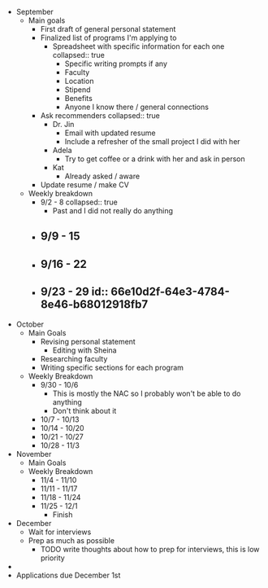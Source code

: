 - September
	- Main goals
		- First draft of general personal statement
		- Finalized list of programs I'm applying to
			- Spreadsheet with specific information for each one
			  collapsed:: true
				- Specific writing prompts if any
				- Faculty
				- Location
				- Stipend
				- Benefits
				- Anyone I know there / general connections
		- Ask recommenders
		  collapsed:: true
			- Dr. Jin
				- Email with updated resume
				- Include a refresher of the small project I did with her
			- Adela
				- Try to get coffee or a drink with her and ask in person
			- Kat
				- Already asked / aware
		- Update resume / make CV
	- Weekly breakdown
		- 9/2 - 8
		  collapsed:: true
			- Past and I did not really do anything
		- 9/9 - 15
			-
		- 9/16 - 22
			-
		- 9/23 - 29
		  id:: 66e10d2f-64e3-4784-8e46-b68012918fb7
			-
- October
	- Main Goals
		- Revising personal statement
			- Editing with Sheina
		- Researching faculty
		- Writing specific sections for each program
	- Weekly Breakdown
		- 9/30 - 10/6
			- This is mostly the NAC so I probably won't be able to do anything
			- Don't think about it
		- 10/7 - 10/13
		- 10/14 - 10/20
		- 10/21 - 10/27
		- 10/28 - 11/3
- November
	- Main Goals
	- Weekly Breakdown
		- 11/4 - 11/10
		- 11/11 - 11/17
		- 11/18 - 11/24
		- 11/25 - 12/1
			- Finish
- December
	- Wait for interviews
	- Prep as much as possible
		- TODO write thoughts about how to prep for interviews, this is low priority
-
- Applications due December 1st